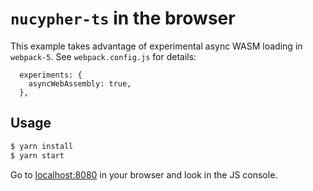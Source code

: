 # `nucypher-ts` in the browser

This example takes advantage of experimental async WASM loading in `webpack-5`. See `webpack.config.js` for details:

```
  experiments: {
    asyncWebAssembly: true,
  },
```

## Usage

```bash
$ yarn install
$ yarn start
```

Go to [localhost:8080](http://localhost:8080/) in your browser and look in the JS console.
